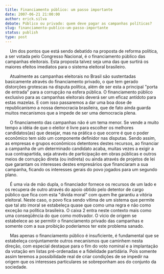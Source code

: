 ```yaml
---
title: Financiamento público: um passo importante
date: 2007-06-21 21:00:00
author: erick.silva
debate: Público ou privado: quem deve pagar as campanhas políticas?
slug: financiamento-publico-um-passo-importante
status: publish 
type: post
---
```


    Um dos pontos que está sendo debatido na proposta de reforma política, a ser votada pelo Congresso Nacional, é o financiamento público das campanhas eleitorais. Esta proposta talvez seja uma das que surtirá os maiores efeitos imediatos para o sistema eleitoral brasileiro.   
  
    Atualmente as campanhas eleitorais no Brasil são sustentadas basicamente através do financiamento privado, o que tem gerado distorções grotescas na disputa política, além de ser esta a principal "porta de entrada" para a corrupção na esfera pública. O financiamento público exclusivo para as campanhas eleitorais deverá ser um eficaz antídoto para estas mazelas. E com isso passaremos a dar uma boa dose de republicanismo a nossa democracia brasileira, que de fato ainda guarda muitos mecanismos que a impede de ser uma democracia plena.   
  
    O financiamento das campanhas não é um tema menor. Se vende a muito tempo a idéia de que o eleitor é livre para escolher os melhores candidatos(as) que desejar, mas na prática o que ocorre é que o poder econômico tem sido um componente definidor nas disputas. Sendo assim, as empresas e grupos econômicos detentores destes recursos, ao financiar a campanha de um determinado candidato acaba, muitas vezes a exigir a sua contrapartida, seja através de participação em obras públicas e outros meios de corrupção direta (ou indireta) ou ainda através de projetos de lei que garantam os interesses destes empresários que financiaram a sua campanha, ficando os interesses gerais do povo jogados para um segundo plano.   
  
    É uma via de mão dupla, o financiador fornece os recursos de um lado e os recupera de outro através do apoio obtido pelo detentor de cargo público que fica com esta "dívida moral" com quem lhe garantiu a vitória eleitoral. Neste caso, o povo fica sendo vítima de um sistema que permite que tal ato imoral se estabeleça quase que como uma regra e não como exceção na política brasileira. O caixa 2 entra neste contexto mais como uma conseqüência do que como motivador. O vício de origem se estabelece ao se permitir o financiamento privado das campanhas e somente com a sua proibição poderíamos ter este problema sanado.   
  
    Mas apenas o financiamento público é insuficiente, é fundamental que se estabeleça conjuntamente outros mecanismos que caminhem nesta direção, com especial destaque para o fim do voto nominal e a implantação da votação em listas pré-ordenadas e a fidelidade partidária. Pois somente assim teremos a possibilidade real de criar condições de se impedir na origem que os interesses particulares se sobreponham aos do conjunto da sociedade.
